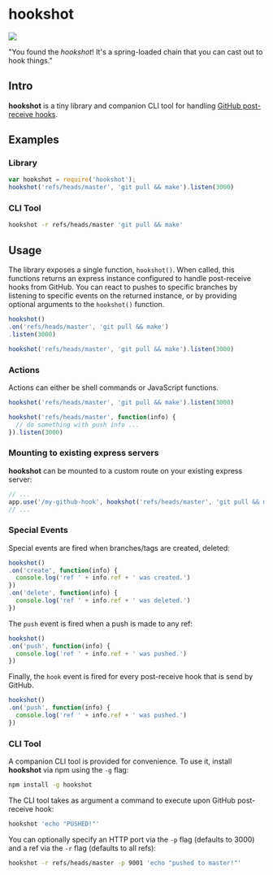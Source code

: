 # hookshot

![](http://i.cloudup.com/i_vGKjtQcY2.png)

"You found the *hookshot*! It's a spring-loaded chain that you can cast out to hook things."

## Intro

**hookshot** is a tiny library and companion CLI tool for handling [GitHub post-receive hooks](https://help.github.com/articles/post-receive-hooks).

## Examples

### Library

```javascript
var hookshot = require('hookshot');
hookshot('refs/heads/master', 'git pull && make').listen(3000)
```

### CLI Tool

```bash
hookshot -r refs/heads/master 'git pull && make'
```

## Usage

The library exposes a single function, `hookshot()`. When called, this functions returns an express instance configured to handle post-receive hooks from GitHub. You can react to pushes to specific branches by listening to specific events on the returned instance, or by providing optional arguments to the `hookshot()` function.

```javascript
hookshot()
.on('refs/heads/master', 'git pull && make')
.listen(3000)
```

```javascript
hookshot('refs/heads/master', 'git pull && make').listen(3000)
```

### Actions

Actions can either be shell commands or JavaScript functions.

```javascript
hookshot('refs/heads/master', 'git pull && make').listen(3000)
```

```javascript
hookshot('refs/heads/master', function(info) {
  // do something with push info ...
}).listen(3000)
```

### Mounting to existing express servers

**hookshot** can be mounted to a custom route on your existing express server:

```javascript
// ...
app.use('/my-github-hook', hookshot('refs/heads/master', 'git pull && make'));
// ...
```

### Special Events

Special events are fired when branches/tags are created, deleted:

```javascript
hookshot()
.on('create', function(info) {
  console.log('ref ' + info.ref + ' was created.')
})
.on('delete', function(info) {
  console.log('ref ' + info.ref + ' was deleted.')
})
```

The `push` event is fired when a push is made to any ref:

```javascript
hookshot()
.on('push', function(info) {
  console.log('ref ' + info.ref + ' was pushed.')
})
```

Finally, the `hook` event is fired for every post-receive hook that is send by GitHub.

```javascript
hookshot()
.on('push', function(info) {
  console.log('ref ' + info.ref + ' was pushed.')
})
```

### CLI Tool

A companion CLI tool is provided for convenience. To use it, install **hookshot** via npm using the `-g` flag:

```bash
npm install -g hookshot
```

The CLI tool takes as argument a command to execute upon GitHub post-receive hook:

```bash
hookshot 'echo "PUSHED!"'
```

You can optionally specify an HTTP port via the `-p` flag (defaults to 3000) and a ref via the `-r` flag (defaults to all refs):

```bash
hookshot -r refs/heads/master -p 9001 'echo "pushed to master!"'
```
